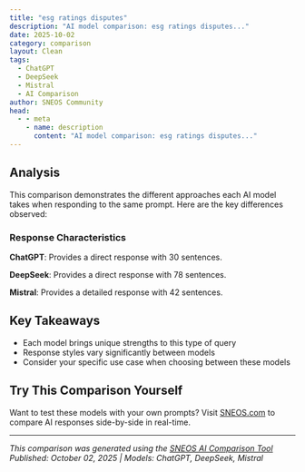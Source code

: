 ```yaml
---
title: "esg ratings disputes"
description: "AI model comparison: esg ratings disputes..."
date: 2025-10-02
category: comparison
layout: Clean
tags:
  - ChatGPT
  - DeepSeek
  - Mistral
  - AI Comparison
author: SNEOS Community
head:
  - - meta
    - name: description
      content: "AI model comparison: esg ratings disputes..."
---
```


<ChatComparison
  title="esg ratings disputes"
  prompt="esg ratings disputes"
  :responses='{"ChatGPT": "ESG ratings disputes refer to disagreements or controversies surrounding the evaluation and scoring of companies based on their Environmental, Social, and Governance (ESG) performance. ESG ratings are used by investors, regulators, and other stakeholders to assess a company\u0027s sustainability and ethical impact. These ratings influence investment decisions, corporate reputation, and regulatory compliance.\n\n### Common Causes of ESG Ratings Disputes\n1. **Lack of Standardization:** There is no universally accepted methodology for ESG ratings. Different rating agencies use diverse criteria, weighting schemes, and data sources, leading to inconsistent scores.\n2. **Data Quality and Transparency:** ESG ratings rely heavily on self-reported corporate data, which can be incomplete, inaccurate, or non-comparable across companies.\n3. **Subjectivity:** Qualitative assessments such as labor practices or governance quality involve subjective judgments which can differ between raters.\n4. **Conflicts of Interest:** Some ESG rating firms may have conflicts if they offer consulting services to rated companies or are influenced by investors.\n5. **Dynamic and Complex Issues:** ESG factors are evolving, with emerging risks (e.g., climate change, social justice) that are difficult to quantify and compare.\n6. **Impact vs. Disclosure:** Some companies may have low environmental impact but poor disclosure practices, leading to lower scores, or vice versa.\n\n### Notable Cases of ESG Ratings Disputes\n- **Tesla:** Often scores poorly on governance issues despite its strong environmental impact, leading to disagreements over its overall ESG rating.\n- **Fossil Fuel Companies:** Disputes arise over how to weigh future climate risks and transition plans.\n- **Chinese Firms:** Faced challenges due to lack of transparency and differing social/governance norms.\n\n### Implications of ESG Ratings Disputes\n- **Investor Confusion:** Contradictory ratings can confuse investors seeking to integrate ESG criteria into portfolios.\n- **Corporate Reputation:** Companies may dispute low ratings that harm their brand.\n- **Regulatory Concerns:** Authorities may question the reliability of ESG ratings as a basis for policy or disclosure mandates.\n\n### Addressing ESG Ratings Disputes\n- **Standardization Efforts:** Organizations like the IFRS Foundation\u2019s new International Sustainability Standards Board (ISSB) aim to harmonize ESG reporting.\n- **Improved Transparency:** Rating agencies providing clear methodologies and data sources.\n- **Third-Party Verification:** Independent audits of ESG data.\n- **Engagement and Dialogue:** Companies working directly with rating agencies to resolve discrepancies.\n\nIf you have a specific dispute or example in mind, I can provide more detailed information.", "DeepSeek": "Of course. ESG ratings disputes are a growing and complex issue as companies face increasing pressure from investors, regulators, and the public. Here\u2019s a comprehensive breakdown of the topic.\n\n### What are ESG Ratings Disputes?\n\nAn ESG ratings dispute occurs when a company formally challenges the score or methodology used by an ESG rating agency (like MSCI, Sustainalytics, S\u0026P Global, etc.). This is similar to a company disputing a credit rating, but the process is often less standardized and transparent.\n\nCompanies invest significant resources into ESG reporting and performance, so a low or declining rating can have real financial consequences, such as:\n* Exclusion from ESG-focused funds.\n* Higher cost of capital.\n* Reputational damage.\n* Difficulty attracting talent.\n\n### Why Do Disputes Arise? The Core Challenges\n\nDisputes stem from fundamental issues within the current ESG ratings landscape:\n\n1. **Lack of Standardization and Methodological Divergence:**\n * This is the biggest driver of disputes. Different agencies use different frameworks (SASB, GRI, TCFD), weightings, and key performance indicators (KPIs).\n * **Example:** A company might get an \u0027A\u0027 from MSCI for its governance structure but a \u0027C\u0027 from Sustainalytics on the same topic because they assess different data points.\n\n2. **Data Quality and Reliance on Public Information:**\n * Raters often rely heavily on publicly available reports (sustainability, annual) and media sources.\n * If a company has strong internal practices but doesn\u0027t report them effectively, it will be penalized.\n * Negative media coverage can disproportionately impact a score, even if the incident is isolated or misreported.\n\n3. **\u0022One-Size-Fits-All\u0022 Approach:**\n * Many raters apply similar criteria across entire industries, failing to account for company-specific or region-specific contexts.\n * **Example:** A water-intensive company in a drought-prone region is judged by the same \u0022Water Stress\u0022 metric as a similar company in a water-rich region, which is unfair.\n\n4. **Lack of Transparency and Engagement:**\n * While improving, some rating agencies are not fully transparent about their exact methodologies, weightings, or data sources.\n * The process for submitting new information or correcting errors can be opaque, slow, or non-existent.\n\n5. **Timeliness and Lag:**\n * There is often a significant lag between a company improving its performance and that improvement being reflected in its rating.\n\n### The Dispute Process: How Companies Challenge Ratings\n\nThe process varies by rater, but it generally follows these steps:\n\n1. **Monitoring and Analysis:** The company\u0027s sustainability or investor relations team monitors its ratings and receives the latest score.\n2. **Internal Review:** The team analyzes the rater\u0027s report, identifying specific areas of disagreement, factual inaccuracies, or methodological concerns.\n3. **Data Gap Identification:** They determine if the rater missed or misinterpreted publicly available data, or if the company failed to disclose relevant information.\n4. **Formal Submission:** The company submits a formal dispute or \u0022data correction request\u0022 through the rater\u0027s designated portal or contact. This submission should be:\n * **Evidence-based:** Citing specific reports, policies, or data.\n * **Factual:** Correcting clear errors (e.g., \u0022Your report states we have no human rights policy; it is available on page X of our sustainability report.\u0022).\n * **Constructive:** Explaining why a specific metric may not be applicable or fair in their context.\n5. **Dialogue and Engagement (Varies):** Some agencies allow for a call or meeting to discuss the dispute; others only accept written submissions.\n6. **Review and Re-Evaluation:** The rating agency reviews the submission and may or may not update the score or report. They are not obligated to make changes.\n\n### Notable Examples of Disputes\n\n* **Tesla:** Was famously removed from the S\u0026P 500 ESG Index in 2022, while oil companies remained. Elon Musk publicly decried ESG as a \u0022scam.\u0022 The core dispute was around Tesla\u0027s lack of a low-carbon strategy and codes of conduct, as well as discrimination allegations and handling of a NHTSA investigation. Tesla argued that its core product (electric vehicles) should outweigh these operational factors.\n* **MSCI and the \u0022ABC\u0022 Company:** In a published case study, MSCI described a company (\u0022ABC\u0022) that disputed its \u0027B\u0027 rating. The company provided evidence of a robust anti-corruption program that MSCI had missed. After review, MSCI upgraded the company to an \u0027A\u0027.\n* **Various Oil \u0026 Gas Companies:** Often dispute ratings by arguing that raters do not adequately credit their massive investments in renewable energy and carbon capture technologies, focusing only on their core fossil fuel business.\n\n### Best Practices for Companies in a Dispute\n\n1. **Be Proactive, Not Reactive:**\n * Don\u0027t wait for a bad rating. Proactively engage with major raters *before* the assessment cycle. Provide them with your latest reports and direct them to key data.\n2. **Designate a Point Person:** Have a dedicated team (often in Investor Relations or Sustainability) responsible for managing all rating agency relationships.\n3. **Conduct a \u0022Gap Analysis\u0022:** Regularly compare your public disclosures against the criteria of major raters. Identify and fill disclosure gaps preemptively.\n4. **When Disputing, Be Specific and Professional:**\n * Focus on **factual inaccuracies** first, as these are the easiest to correct.\n * For **methodological disputes**, frame your argument around context and materiality. Explain *why* the metric doesn\u0027t fit your business model.\n * Provide clear, concise evidence (PDFs, links, page numbers).\n5. **Document Everything:** Keep a record of all submissions and communications with the rating agencies.\n\n### The Future of ESG Ratings Disputes\n\nThe landscape is evolving to reduce the frequency and intensity of disputes:\n\n* **Increased Regulation:** The EU\u0027s SFDR and the US SEC\u0027s proposed climate disclosure rules are pushing for more standardized, mandatory reporting.\n* **Rater Transparency:** Under pressure, rating agencies are becoming more transparent about their methodologies and opening up channels for dialogue.\n* **Shift to \u0022Double Materiality\u0022:** The focus is moving towards what is truly financially material to a company *and* its impact on the environment/society, which may lead to more nuanced ratings.\n* **Consolidation of Frameworks:** Initiatives like the International Sustainability Standards Board (ISSB) aim to create a global baseline of sustainability disclosures, which will, in turn, make ratings more consistent.\n\n**Conclusion:**\n\nESG ratings disputes are a symptom of a rapidly maturing but still imperfect market. For now, they are a critical part of a company\u0027s ESG strategy. Success lies not just in disputing poor scores, but in proactive, transparent, and strategic engagement with rating agencies to ensure your company\u0027s ESG story is being told accurately and completely.", "Mistral": "ESG (Environmental, Social, and Governance) ratings disputes can arise for several reasons, often due to the subjective nature of ESG criteria and the varying methodologies used by different rating agencies. Here are some common areas of dispute:\n\n1. **Methodology Differences**:\n - **Data Sources**: Different rating agencies may use different data sources, leading to inconsistencies in ratings.\n - **Weighting**: The importance assigned to various ESG factors can differ significantly between agencies.\n - **Scoring Systems**: The criteria and scales used to evaluate companies can vary, leading to different outcomes.\n\n2. **Transparency**:\n - **Lack of Clarity**: Companies may dispute ratings if the methodology and criteria used by the rating agency are not transparent.\n - **Subjectivity**: ESG ratings often involve qualitative assessments, which can be subjective and open to interpretation.\n\n3. **Data Accuracy**:\n - **Inaccurate Data**: Companies may challenge ratings if they believe the data used is outdated, incomplete, or incorrect.\n - **Reporting Standards**: Differences in reporting standards and practices can lead to disputes over the accuracy of the data.\n\n4. **Bias and Conflicts of Interest**:\n - **Perceived Bias**: Companies may feel that the rating agency has a bias against them or their industry.\n - **Conflicts of Interest**: There may be concerns about conflicts of interest if the rating agency has financial ties to the companies being rated.\n\n5. **Regulatory and Legal Issues**:\n - **Compliance**: Companies may dispute ratings if they believe the rating agency has not complied with regulatory requirements.\n - **Legal Challenges**: In some cases, companies may take legal action against rating agencies over disputed ratings.\n\n6. **Industry-Specific Factors**:\n - **Sector Differences**: Different industries may have unique ESG challenges and opportunities, which can lead to disputes over how these factors are evaluated.\n - **Comparability**: Companies may dispute ratings if they feel they are being unfairly compared to peers in different sectors or with different business models.\n\n7. **Stakeholder Perceptions**:\n - **Investor Expectations**: Companies may dispute ratings if they believe the ratings do not align with investor expectations or market perceptions.\n - **Public Image**: Companies may challenge ratings if they feel the ratings negatively impact their public image or reputation.\n\n8. **Evolving Standards**:\n - **Changing Criteria**: ESG standards and criteria are continually evolving, which can lead to disputes as companies and rating agencies adapt to new expectations.\n - **Innovation**: Companies may dispute ratings if they feel their innovative ESG practices are not being adequately recognized.\n\n### Resolving ESG Rating Disputes\n\n1. **Engagement and Dialogue**:\n - **Communication**: Companies can engage in dialogue with rating agencies to clarify data, methodologies, and criteria.\n - **Feedback**: Providing feedback and evidence to support their position can help resolve disputes.\n\n2. **Third-Party Reviews**:\n - **Independent Audits**: Companies can seek independent audits or reviews to validate their ESG performance.\n - **Consultants**: Engaging ESG consultants can provide an objective assessment and help bridge gaps in understanding.\n\n3. **Legal and Regulatory Recourse**:\n - **Legal Action**: In cases of significant disputes, companies may seek legal recourse.\n - **Regulatory Complaints**: Companies can file complaints with regulatory bodies if they believe the rating agency has not followed proper procedures.\n\n4. **Public Disclosure**:\n - **Transparency Reports**: Companies can publish their own ESG reports and disclosures to provide transparency and counter disputed ratings.\n - **Media Engagement**: Engaging with media and stakeholders can help clarify the company\u0027s position and address misconceptions.\n\n5. **Industry Collaboration**:\n - **Standardization**: Collaborating with industry peers and stakeholders to develop standardized ESG criteria and methodologies can reduce disputes.\n - **Best Practices**: Sharing best practices and learning from other companies can help improve ESG performance and ratings.\n\nAddressing ESG rating disputes requires a multi-faceted approach, involving clear communication, transparency, and collaboration between companies, rating agencies, and other stakeholders."}' 
  published-date="02:21"
/>

## Analysis

This comparison demonstrates the different approaches each AI model takes when responding to the same prompt. Here are the key differences observed:

### Response Characteristics

**ChatGPT**: Provides a direct response with 30 sentences. 

**DeepSeek**: Provides a direct response with 78 sentences. 

**Mistral**: Provides a detailed response with 42 sentences. 

## Key Takeaways

- Each model brings unique strengths to this type of query
- Response styles vary significantly between models
- Consider your specific use case when choosing between these models

## Try This Comparison Yourself

Want to test these models with your own prompts? Visit [SNEOS.com](https://sneos.com) to compare AI responses side-by-side in real-time.

---

*This comparison was generated using the [SNEOS AI Comparison Tool](https://sneos.com)*
*Published: October 02, 2025 | Models: ChatGPT, DeepSeek, Mistral*
